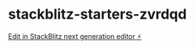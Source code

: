 # stackblitz-starters-zvrdqd

[Edit in StackBlitz next generation editor ⚡️](https://stackblitz.com/~/github.com/ittps-pro/stackblitz-starters-zvrdqd)